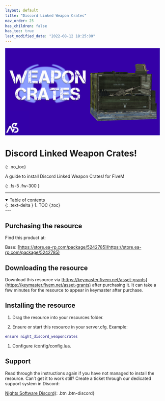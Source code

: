 ```yaml
---
layout: default
title: "Discord Linked Weapon Crates"
nav_order: 25
has_children: false
has_toc: true
last_modified_date: "2022-08-12 18:25:00"
---
```


<img class="cover-img" src="/assets/img/weaponCrates.png" alt="Discord Linked Weapon Crates! Resource" draggable="false">

# Discord Linked Weapon Crates!
{: .no_toc}

A guide to install Discord Linked Weapon Crates! for FiveM

{: .fs-5 .fw-300 }

---
<details open markdown="block">
  <summary>
    Table of contents
  </summary>
  {: .text-delta }
1. TOC
{:toc}
</details>
---

## Purchasing the resource

Find this product at:

Base: [https://store.ea-rp.com/package/5242785](https://store.ea-rp.com/package/5242785)

## Downloading the resource

Download this resource via [https://keymaster.fivem.net/asset-grants](https://keymaster.fivem.net/asset-grants) after purchasing it. It can take a few minutes for the resource to appear in keymaster after purchase.

## Installing the resource

1. Drag the resource into your resources folder.

1. Ensure or start this resource in your server.cfg. Example:
```lua
ensure night_discord_weaponcrates
```

1. Configure /config/config.lua.

## Support

Read through the instructions again if you have not managed to install the resource. Can’t get it to work still? Create a ticket through our dedicated support system in Discord:

[Nights Software Discord](https://ns.ea-rp.com){: .btn .btn-discord}